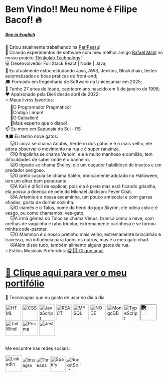 # Bem Vindo!! Meu nome é Filipe Bacof! 🔥
##### [See in English](https://github.com/Filipe-Bacof/Filipe-Bacof/blob/main/README.md)
🚀 Estou atualmente trabalhando na [PariPassu](https://www.paripassu.com.br/)!</br>
🔭 Criando experimentos de software com meu melhor amigo [Rafael Mahl](https://github.com/mahlignus) no nosso projeto [Thinkolab Technology](https://thinkolab.com.br/)!</br>
💻 Desenvolvedor Full Stack React | Node | Java;</br>
🌱 Eu atualmente estou estudando Java, AWS, Jenkins, Blockchain, testes automatizados e boas práticas de front-end;</br>
🎓 Formado em Engenharia de Software na Unicesumar em 2025;</br>
🎂 Tenho 27 anos de idade, capricorniano nascido em 5 de janeiro de 1998;</br>
❤️ Apaixonado pela Dieli desde abril de 2022;</br>
⭐  Meus livros favoritos:</br>
&nbsp;&nbsp;&nbsp;&nbsp;📙O Programador Pragmático!</br>
&nbsp;&nbsp;&nbsp;&nbsp;📘Código Limpo!</br>
&nbsp;&nbsp;&nbsp;&nbsp;📗O Caibalion!</br>
&nbsp;&nbsp;&nbsp;&nbsp;📓Mais esperto que o diabo!</br>
📫 Eu moro em Sapucaia do Sul - RS</br>
🐈‍⬛ Eu tenho nove gatos:</br>
&nbsp;&nbsp;&nbsp;&nbsp;🐱O cinza se chama Anubis, herdeiro dos gatos e é o mais velho, ele adora observar o movimento na rua e é super ranzinza.</br>
&nbsp;&nbsp;&nbsp;&nbsp;🐱O frajolinha se chama Venom, ele é muito manhoso e comilão, tem dificuldades de saber onde é o banheiro.</br>
&nbsp;&nbsp;&nbsp;&nbsp;🐱O tigrado se chama Shelby, ele um caçador habilidoso de insetos e um predador perigoso.</br>
&nbsp;&nbsp;&nbsp;&nbsp;🐱O preto caçula se chama Salém, ironicamente adotado no Halloween, tem um olhar bem penetrante.</br>
&nbsp;&nbsp;&nbsp;&nbsp;🐱A Kali é dificil de explicar, pois ela é preta mas está ficando grisalha, ela possui a doença de pele do Michael Jackson: Fever Coat.</br>
&nbsp;&nbsp;&nbsp;&nbsp;🐱A Artemis é a nossa escaminha, um pouco antisocial e com garras afiadas, gosta de dormir sozinha.</br>
&nbsp;&nbsp;&nbsp;&nbsp;🐱O ciamês é o Talos, nome do herói do jogo Skyrim, ele odeia colo e é vesgo, ou como chamamos: ves-gato.</br>
&nbsp;&nbsp;&nbsp;&nbsp;🐱A irmã gêmea do Talos se chama Vênus, branca como a neve, com orelhas de vaquinha e rabo tricolor, extremamente carinhosa e se tornou minha code-partner.</br>
&nbsp;&nbsp;&nbsp;&nbsp;🐱O Mammon é o nosso pretinho mais velho, extremamente brincalhão e travesso, má influência para todos os outros, mas é o meu gato chad.</br>
&nbsp;&nbsp;&nbsp;&nbsp;🐱Além disso tudo, também alimento alguns gatos de rua.</br>
🎶 Estilos Musicais Preferidos: [🎧🍷🗿 Clique aqui!](https://filipe-bacof.github.io/Musicas-Bacof)</br>

# <a href="https://portfolio-filipe-bacof.vercel.app/" target="_blank">📎 Clique aqui para ver o meu portifólio</a></br>
🔧 Tecnologias que eu gosto de usar no dia a dia</br>
<div>
  <a href="https://developer.mozilla.org/en-US/docs/Web/HTML" target="_blank"><img align="center" alt="HTML" height="50" width="50" src="https://cdn.jsdelivr.net/gh/devicons/devicon/icons/html5/html5-original.svg" /></a>
  <a href="https://developer.mozilla.org/en-US/docs/Web/CSS" target="_blank"><img align="center" alt="CSS" height="50" width="50" src="https://cdn.jsdelivr.net/gh/devicons/devicon/icons/css3/css3-original.svg" /></a>
  <a href="https://developer.mozilla.org/en-US/docs/Web/JavaScript" target="_blank"><img align="center" alt="JavaScript" height="50" width="50" src="https://cdn.jsdelivr.net/gh/devicons/devicon/icons/javascript/javascript-original.svg" /></a>
  <a href="https://legacy.reactjs.org/docs" target="_blank"><img align="center" alt="REACT" height="50" width="50" src="https://cdn.jsdelivr.net/gh/devicons/devicon/icons/react/react-original.svg" /></a>
  <a href="https://dev.mysql.com/doc/" target="_blank"><img align="center" alt="MYSQL" height="50" width="50" src="https://cdn.jsdelivr.net/gh/devicons/devicon/icons/mysql/mysql-original.svg" /></a>
  <a href="https://nodejs.org/en/docs" target="_blank"><img align="center" alt="NODE" height="50" width="50" src="https://cdn.jsdelivr.net/gh/devicons/devicon/icons/nodejs/nodejs-original.svg" /></a>
  <a href="https://www.mongodb.com/docs/" target="_blank"><img align="center" alt="MongoDB" height="50" width="50" src="https://cdn.jsdelivr.net/gh/devicons/devicon/icons/mongodb/mongodb-original.svg" /></a>
  <a href="https://www.typescriptlang.org/docs/" target="_blank"><img align="center" alt="TypeScript" height="50" width="50" src="https://cdn.jsdelivr.net/gh/devicons/devicon/icons/typescript/typescript-original.svg" /></a>
  <a href="https://nextjs.org/docs" target="_blank"><img align="center" alt="NextJS" height="50" width="50" src="https://cdn.jsdelivr.net/gh/devicons/devicon/icons/nextjs/nextjs-original.svg" style="filter: invert(100%);"/></a>
  <a href="https://tailwindcss.com/docs" target="_blank"><img align="center" alt="TailWind" height="50" width="50" src="https://cdn.jsdelivr.net/gh/devicons/devicon@latest/icons/tailwindcss/tailwindcss-original.svg" /></a>
  <a href="https://www.prisma.io/docs" target="_blank"><img align="center" alt="Prisma" height="50" width="50" src="https://cdn.worldvectorlogo.com/logos/prisma-3.svg"/></a>
  <a href="https://jestjs.io/docs/getting-started" target="_blank"><img align="center" alt="Jest" height="50" width="50" src="https://cdn.jsdelivr.net/gh/devicons/devicon/icons/jest/jest-plain.svg" /></a>
</div></br>

Me encontre nas redes sociais:</br>
<div style="display: flex; align-items: center">
  <a href="https://www.linkedin.com/in/filipe-bacof/" target="_blank"><img height="53px" width="53px" src="https://img.icons8.com/color/512/linkedin-circled--v1.png" alt="LinkedIn"></a>
  <a href="https://www.instagram.com/filipe.bacof/" target="_blank"><img height="45px" width="45px" src="https://cpaq.ufms.br/files/2022/03/Instagram-logo-free-download-PNG-e1647376733700.png" alt="Instagram" style="border-radius: 50%"></a>
  <a href="https://www.threads.net/@filipe.bacof" target="_blank"><img height="45px" width="45px" src="https://github.com/user-attachments/assets/c1af0847-b704-49f0-8d7f-f2a8a8998f0c" alt="Threads" style="border-radius: 50%"></a>
  <a href="https://open.spotify.com/user/8k3a5mqfxtf78erfftdjjp03e" target="_blank"><img height="50px" width="50px" src="https://www.freepnglogos.com/uploads/spotify-logo-png/spotify-icon-green-logo-8.png" alt="Spotify"></a>
  <a href="https://app.rocketseat.com.br/me/filipe-bacof" target="_blank"><img height="47px" width="47px" src="https://avatars.githubusercontent.com/u/28929274?s=280&v=4" alt="RocketSeat" style="border-radius: 50%"></a>
</div>
